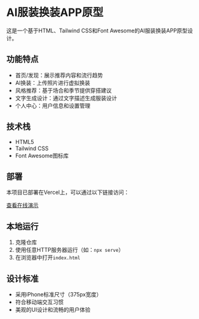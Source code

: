 # AI服装换装APP原型

这是一个基于HTML、Tailwind CSS和Font Awesome的AI服装换装APP原型设计。

## 功能特点

- 首页/发现：展示推荐内容和流行趋势
- AI换装：上传照片进行虚拟换装
- 风格推荐：基于场合和季节提供穿搭建议
- 文字生成设计：通过文字描述生成服装设计
- 个人中心：用户信息和设置管理

## 技术栈

- HTML5
- Tailwind CSS
- Font Awesome图标库

## 部署

本项目已部署在Vercel上，可以通过以下链接访问：

[查看在线演示](https://ai-fashion-app-prototype.vercel.app/)

## 本地运行

1. 克隆仓库
2. 使用任意HTTP服务器运行（如：`npx serve`）
3. 在浏览器中打开`index.html`

## 设计标准

- 采用iPhone标准尺寸（375px宽度）
- 符合移动端交互习惯
- 美观的UI设计和流畅的用户体验 